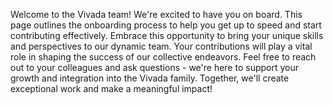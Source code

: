 Welcome to the Vivada team! We're excited to have you on board. This page outlines the onboarding process to help you get up to speed and start contributing effectively.
Embrace this opportunity to bring your unique skills and perspectives to our dynamic team. Your contributions will play a vital role in shaping the success of our collective endeavors.
Feel free to reach out to your colleagues and ask questions - we're here to support your growth and integration into the Vivada family. Together, we'll create exceptional work and make a meaningful impact!
